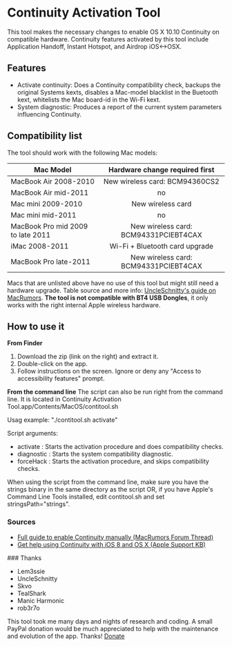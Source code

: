 Continuity Activation Tool
==========================

This tool makes the necessary changes to enable OS X 10.10 Continuity on compatible hardware. Continuity features activated by this tool include Application Handoff, Instant Hotspot, and Airdrop iOS<->OSX.

## Features
* Activate continuity: Does a Continuity compatibility check, backups the original Systems kexts, disables a Mac-model blacklist in the Buetooth kext, whitelists the Mac board-id in the Wi-Fi kext.
* System diagnostic: Produces a report of the current system parameters influencing Continuity.

## Compatibility list
The tool should work with the following Mac models:

Mac Model | Hardware change required first
---|:---:
MacBook Air 2008-2010 | New wireless card: BCM94360CS2
MacBook Air mid-2011 | no
Mac mini 2009-2010 | New wireless card
Mac mini mid-2011 | no
MacBook Pro mid 2009 to late 2011 | New wireless card: BCM94331PCIEBT4CAX
iMac 2008-2011 | Wi-Fi + Bluetooth card upgrade
MacBook Pro late-2011 | New wireless card: BCM94331PCIEBT4CAX

Macs that are unlisted above have no use of this tool but might still need a hardware upgrade. Table source and more info: [UncleSchnitty's guide on MacRumors](http://forums.macrumors.com/showpost.php?p=20124161).
**The tool is not compatible with BT4 USB Dongles**, it only works with the right internal Apple wireless hardware.

## How to use it

**From Finder**

1. Download the zip (link on the right) and extract it.
2. Double-click on the app.
3. Follow instructions on the screen. Ignore or deny any "Access to accessibility features" prompt.

**From the command line**
The script can also be run right from the command line. It is located in Continuity Activation Tool.app/Contents/MacOS/contitool.sh

Usag example: "./contitool.sh activate"

Script arguments: 
* activate : Starts the activation procedure and does compatibility checks.
* diagnostic : Starts the system compatibility diagnostic.
* forceHack : Starts the activation procedure, and skips compatibility checks.

When using the script from the command line, make sure you have the strings binary in the same directory as the script OR, if you have Apple's Command Line Tools installed, edit contitool.sh and set stringsPath="strings".

### Sources
* [Full guide to enable Continuity manually (MacRumors Forum Thread)](http://forums.macrumors.com/showpost.php?p=20124161)
* [Get help using Continuity with iOS 8 and OS X (Apple Support KB)](http://support.apple.com/kb/TS5458)


### Thanks
* Lem3ssie
* UncleSchnitty
* Skvo
* TealShark
* Manic Harmonic
* rob3r7o

This tool took me many days and nights of research and coding. A small PayPal donation would be much appreciated to help with the maintenance and evolution of the app. Thanks!
[Donate](https://www.paypal.com/cgi-bin/webscr?cmd=_donations&business=dokterdok%40gmail%2ecom&lc=CH&item_name=Continuity%20Activation%20Tool&currency_code=USD&bn=PP%2dDonationsBF%3abtn_donate_LG%2egif%3aNonHosted)